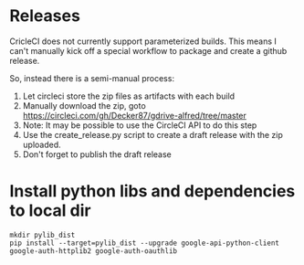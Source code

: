# Releases

CricleCI does not currently support parameterized builds. This means I can't manually kick off a special workflow to package and create a github release.

So, instead there is a semi-manual process:

1. Let circleci store the zip files as artifacts with each build
2. Manually download the zip, goto https://circleci.com/gh/Decker87/gdrive-alfred/tree/master
  1. Note: It may be possible to use the CircleCI API to do this step
3. Use the create_release.py script to create a draft release with the zip uploaded.
4. Don't forget to publish the draft release

# Install python libs and dependencies to local dir

```
mkdir pylib_dist
pip install --target=pylib_dist --upgrade google-api-python-client google-auth-httplib2 google-auth-oauthlib
```
